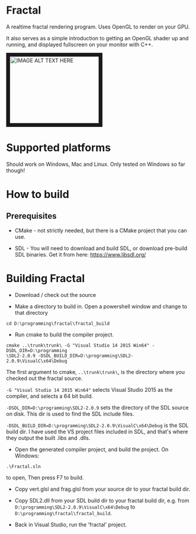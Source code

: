 # Fractal

A realtime fractal rendering program.  Uses OpenGL to render on your GPU.

It also serves as a simple introduction to getting an OpenGL shader up and running, and displayed fullscreen on your monitor with C++.

<a href="http://www.youtube.com/watch?feature=player_embedded&v=JUQ6srhYKMQ
" target="_blank"><img src="http://img.youtube.com/vi/JUQ6srhYKMQ/0.jpg" 
alt="IMAGE ALT TEXT HERE" width="240" height="180" border="10" /></a>


# Supported platforms

Should work on Windows, Mac and Linux.  Only tested on Windows so far though!

# How to build

## Prerequisites

* CMake - not strictly needed, but there is a CMake project that you can use.

* SDL - You will need to download and build SDL, or download pre-build SDL binaries.  Get it from here: https://www.libsdl.org/

# Building Fractal

* Download / check out the source

* Make a directory to build in.  Open a powershell window and change to that directory
```
cd D:\programming\fractal\fractal_build
```
* Run cmake to build the compiler project.
```
cmake ..\trunk\trunk\ -G "Visual Studio 14 2015 Win64" -DSDL_DIR=D:\programming
\SDL2-2.0.9 -DSDL_BUILD_DIR=D:\programming\SDL2-2.0.9\VisualC\x64\Debug
```
The first argument to cmake, `..\trunk\trunk\`, is the directory where you checked out the fractal source.

`-G "Visual Studio 14 2015 Win64"` selects Visual Studio 2015 as the compiler, and selects a 64 bit build.

`-DSDL_DIR=D:\programming\SDL2-2.0.9` sets the directory of the SDL source on disk.  This dir is used to find the SDL include files.

`-DSDL_BUILD_DIR=D:\programming\SDL2-2.0.9\VisualC\x64\Debug` is the SDL build dir.  I have used the VS project files included in SDL, and that's where they output the built .libs and .dlls.

* Open the generated compiler project, and build the project.
On Windows:
```
.\Fractal.sln
```
to open, Then press F7 to build.

* Copy vert.glsl and frag.glsl from your source dir to your fractal build dir.

* Copy SDL2.dll from your SDL build dir to your fractal build dir, e.g. from `D:\programming\SDL2-2.0.9\VisualC\x64\Debug`  to `D:\programming\fractal\fractal_build`.

* Back in Visual Studio, run the 'fractal' project.
